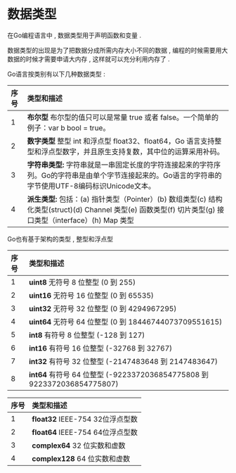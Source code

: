 # 数据类型

在Go编程语言中 , 数据类型用于声明函数和变量 .

数据类型的出现是为了把数据分成所需内存大小不同的数据 , 编程的时候需要用大数据的时候才需要申请大内存 , 这样就可以充分利用内存了 .

Go语言按类别有以下几种数据类型 :

| 序号 | 类型和描述 |
| :--- | :--- |
| 1 | **布尔型** 布尔型的值只可以是常量 true 或者 false。一个简单的例子：var b bool = true。 |
| 2 | **数字类型** 整型 int 和浮点型 float32、float64，Go 语言支持整型和浮点型数字，并且原生支持复数，其中位的运算采用补码。 |
| 3 | **字符串类型:** 字符串就是一串固定长度的字符连接起来的字符序列。Go的字符串是由单个字节连接起来的。Go语言的字符串的字节使用UTF-8编码标识Unicode文本。 |
| 4 | **派生类型:** 包括：\(a\) 指针类型（Pointer）\(b\) 数组类型\(c\) 结构化类型\(struct\)\(d\) Channel 类型\(e\) 函数类型\(f\) 切片类型\(g\) 接口类型（interface）\(h\) Map 类型 |

Go也有基于架构的类型 , 整型和浮点型

| 序号 | 类型和描述 |
| :--- | :--- |
| 1 | **uint8** 无符号 8 位整型 \(0 到 255\) |
| 2 | **uint16** 无符号 16 位整型 \(0 到 65535\) |
| 3 | **uint32** 无符号 32 位整型 \(0 到 4294967295\) |
| 4 | **uint64** 无符号 64 位整型 \(0 到 18446744073709551615\) |
| 5 | **int8** 有符号 8 位整型 \(-128 到 127\) |
| 6 | **int16** 有符号 16 位整型 \(-32768 到 32767\) |
| 7 | **int32** 有符号 32 位整型 \(-2147483648 到 2147483647\) |
| 8 | **int64** 有符号 64 位整型 \(-9223372036854775808 到 9223372036854775807\) |

| 序号 | 类型和描述 |
| :--- | :--- |
| 1 | **float32** IEEE-754 32位浮点型数 |
| 2 | **float64** IEEE-754 64位浮点型数 |
| 3 | **complex64** 32 位实数和虚数 |
| 4 | **complex128** 64 位实数和虚数 |



